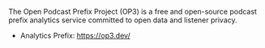 The Open Podcast Prefix Project (OP3) is a free and open-source podcast prefix analytics service committed to open data and listener privacy.

* Analytics Prefix: https://op3.dev/
